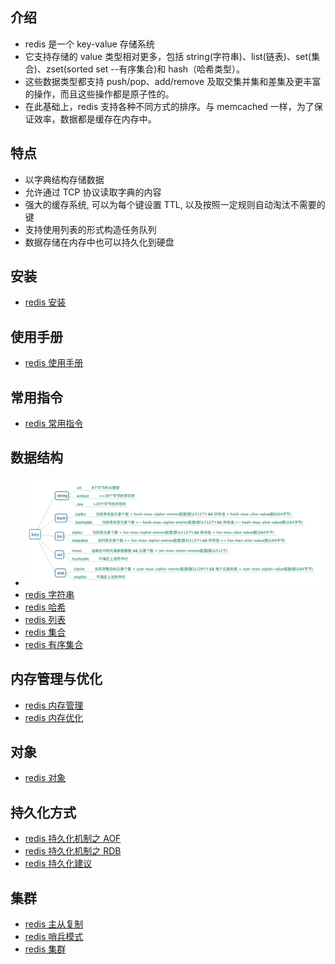 ## 介绍

- redis 是一个 key-value 存储系统
- 它支持存储的 value 类型相对更多，包括 string(字符串)、list(链表)、set(集合)、zset(sorted set --有序集合)和 hash（哈希类型）。
- 这些数据类型都支持 push/pop、add/remove 及取交集并集和差集及更丰富的操作，而且这些操作都是原子性的。
- 在此基础上，redis 支持各种不同方式的排序。与 memcached 一样，为了保证效率，数据都是缓存在内存中。

## 特点

- 以字典结构存储数据
- 允许通过 TCP 协议读取字典的内容
- 强大的缓存系统, 可以为每个键设置 TTL, 以及按照一定规则自动淘汰不需要的键
- 支持使用列表的形式构造任务队列
- 数据存储在内存中也可以持久化到硬盘

## 安装

- [redis 安装](./install.md)

## 使用手册

- [redis 使用手册](./manual.md)

## 常用指令

- [redis 常用指令](./command.md)

## 数据结构

- ![redis-encoding](./pic/redis_encoding.png)
- [redis 字符串](./data-structure/redis-string.md)
- [redis 哈希](./data-structure/redis-hash.md)
- [redis 列表](./data-structure/redis-list.md)
- [redis 集合](./data-structure/redis-set.md)
- [redis 有序集合](./data-structure/redis-sortedset.md)

## 内存管理与优化

- [redis 内存管理](./memory/mem-mgr.md)
- [redis 内存优化](./memory/mem-opt.md)

## 对象

- [redis 对象](./object.md)

## 持久化方式

- [redis 持久化机制之 AOF](./save/AOF.md)
- [redis 持久化机制之 RDB](./save/RDB.md)
- [redis 持久化建议](./save/save-advice.md)

## 集群

- [redis 主从复制](./cluster/master-slave.md)
- [redis 哨兵模式](./cluster/sentinel.md)
- [redis 集群](./cluster/redis-cluster.md)
